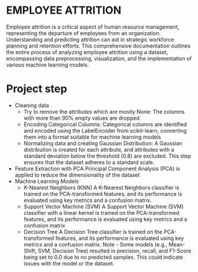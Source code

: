 # EMPLOYEE ATTRITION
Employee attrition is a critical aspect of human resource management, representing the departure of employees from an organization. Understanding and predicting attrition can aid in strategic workforce planning and retention efforts. This comprehensive documentation outlines the entire process of analyzing employee attrition using a dataset, encompassing data preprocessing, visualization, and the implementation of various machine learning models.

# Project step

* Cleaning data
    * Try to remove the attributes which are mostly None:
        The columns with more than 90% empty values are dropped
    * Encoding Categorical Columns:
         Categorical columns are identified and encoded using the LabelEncoder from scikit-learn, converting them into a format suitable for machine learning models
    * Normalizing data and creating Gaussian Distribution:
        A Gaussian distribution is created for each attribute, and attributes with a standard deviation below the threshold (0.8) are excluded. This step ensures that the dataset adheres to a standard scale.
* Feature Extraction with PCA 
    Principal Component Analysis (PCA) is applied to reduce the dimensionality of the dataset
* Machine Learning Models
    * K-Nearest Neighbors (KNN)
        A K-Nearest Neighbors classifier is trained on the PCA-transformed features, and its performance is evaluated using key metrics and a confusion matrix.
    * Support Vector Machine (SVM)
        A Support Vector Machine (SVM) classifier with a linear kernel is trained on the PCA-transformed features, and its performance is evaluated using key metrics and a confusion matrix
    * Decision Tree
        A Decision Tree classifier is trained on the PCA-transformed features, and its performance is evaluated using key metrics and a confusion matrix.
Note - Some models (e.g., Mean-Shift, SVM, Decision Tree) resulted in precision, recall, and F1-Score being set to 0.0 due to no predicted samples. This could indicate issues with the model or the dataset.


